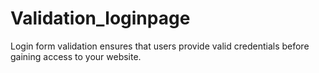 # Validation_loginpage
Login form validation ensures that users provide valid credentials before gaining access to your website. 
